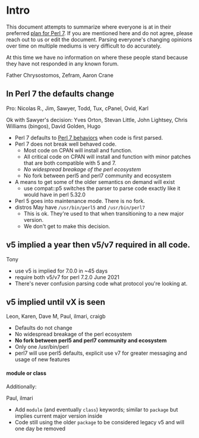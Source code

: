 # Intro

This document attempts to summarize where everyone is at in their preferred [plan for Perl 7](The-Proposal-for-Perl-7). If you are mentioned here and do not agree, please reach out to us or edit the document. Parsing everyone's changing opinions over time on multiple mediums is very difficult to do accurately.

At this time we have no information on where these people stand because they have not responded in any known forum.

Father Chrysostomos, Zefram, Aaron Crane

## In Perl 7 the defaults change


Pro: Nicolas R., Jim, Sawyer, Todd, Tux, cPanel, Ovid, Karl

Ok with Sawyer's decision: Yves Orton, Stevan Little, John Lightsey, Chris Williams (bingos), David Golden, Hugo

- Perl 7 defaults to [Perl 7 behaviors](Defaults-for-v7) when code is first parsed.
- Perl 7 does not break well behaved code.
    - Most code on CPAN will install and function.
    - All critical code on CPAN will  install and function with minor patches that are both compatible with 5 and 7.
    - *No widespread breakage of the perl ecosystem*
    - No fork between perl5 and perl7 community and ecosystem
- A means to get some of the older semantics on demand will exist
     - use compat::p5 switches the parser to parse code exactly like it would have in perl 5.32.0
- Perl 5 goes into maintenance mode. There is no fork.
- distros May have `/usr/bin/perl5` and `/usr/bin/perl7`
    - This is ok. They're used to that when transitioning to a new major version.
    - We don't get to make this decision.

## v5 implied a year then v5/v7 required in all code.

Tony

- use v5 is implied for 7.0.0 in ~45 days
- require both v5/v7 for perl 7.2.0 June 2021
- There's never confusion parsing code what protocol you're looking at.

## v5 implied until vX is seen

Leon, Karen, Dave M, Paul, ilmari, craigb

- Defaults do not change
- No widespread breakage of the perl ecosystem
- **No fork between perl5 and perl7 community and ecosystem**
- Only one /usr/bin/perl
- perl7 will use perl5 defaults, explicit use v7 for greater messaging and usage of new features

#### module or class

Additionally:

Paul, ilmari

- Add `module` (and eventually `class`) keywords; similar to `package` but implies current major version inside
- Code still using the older `package` to be considered legacy v5 and will one day be removed
